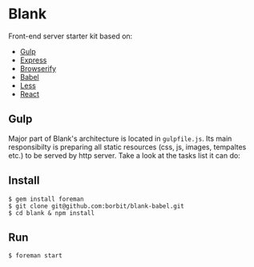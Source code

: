 Blank
=====

Front-end server starter kit based on:
- [Gulp](http://gulpjs.com)
- [Express](http://expressjs.com/)
- [Browserify](http://browserify.org/)
- [Babel](http://babel.io/)
- [Less](http://lesscss.org/)
- [React](http://facebook.github.io/react/)

Gulp
----

Major part of Blank's architecture is located in `gulpfile.js`. Its main responsibilty is preparing all static resources (css, js, images, tempaltes etc.) to be served by http server. Take a look at the tasks list it can do:

Install
-------

```
$ gem install foreman
$ git clone git@github.com:borbit/blank-babel.git
$ cd blank & npm install
```

Run
---

```
$ foreman start
```

